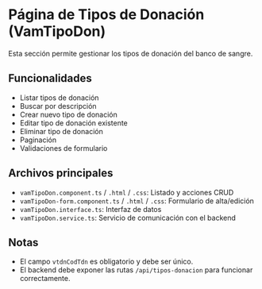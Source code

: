 # Página de Tipos de Donación (VamTipoDon)

Esta sección permite gestionar los tipos de donación del banco de sangre.

## Funcionalidades
- Listar tipos de donación
- Buscar por descripción
- Crear nuevo tipo de donación
- Editar tipo de donación existente
- Eliminar tipo de donación
- Paginación
- Validaciones de formulario

## Archivos principales
- `vamTipoDon.component.ts` / `.html` / `.css`: Listado y acciones CRUD
- `vamTipoDon-form.component.ts` / `.html` / `.css`: Formulario de alta/edición
- `vamTipoDon.interface.ts`: Interfaz de datos
- `vamTipoDon.service.ts`: Servicio de comunicación con el backend

## Notas
- El campo `vtdnCodTdn` es obligatorio y debe ser único.
- El backend debe exponer las rutas `/api/tipos-donacion` para funcionar correctamente. 